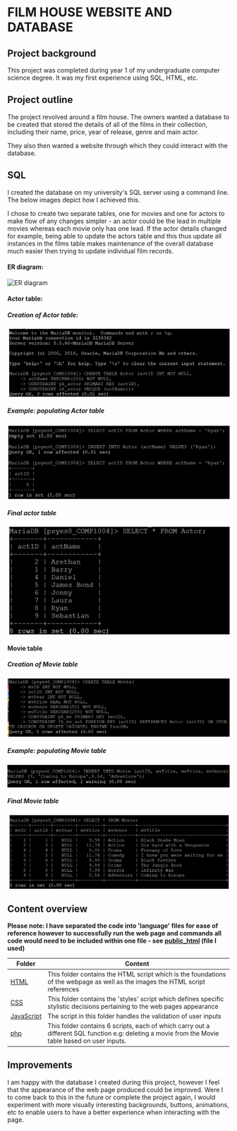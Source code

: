 # FILM HOUSE WEBSITE AND DATABASE
## Project background
<p>This project was completed during year 1 of my undergraduate computer science degree. It was my first experience using SQL, HTML, etc. </p>

## Project outline
<p>The project revolved around a film house. The owners wanted a database to be created that stored the details of all of the films in their collection, including their name, price, year of release, genre and main actor.</p>
<p>They also then wanted a website through which they could interact with the database. </p>

## SQL
<p>I created the database on my university's SQL server using a command line. The below images depict how I achieved this.</p>
<p>I chose to create two separate tables, one for movies and one for actors to make flow of any changes simpler - an actor could be the lead in multiple movies whereas each movie only has one lead. If the actor details changed for example, being able to update the actors table and this thus update all instances in the films table makes maintenance of the overall database much easier then trying to update individual film records.</p>

#### ER diagram:
![ER diagram](./er_diagram.png)

#### Actor table:
##### Creation of Actor table:
![creating actor table](./SQL/actor_creation.png)
##### Example: populating Actor table
![Populating actor table](./SQL/example_adding_actor.png)
##### Final actor table
![final actor table](./SQL/complete_Actor_table.png)
#### Movie table
##### Creation of Movie table
![Creation of movie table](./SQL/movie_creation.png)
##### Example: populating Movie table
![Populating movie](./SQL/populating_movie.png)
##### Final Movie table
![Movie complete](./SQL/complete_movie_table.png)

## Content overview
**Please note: I have separated the code into 'language' files for ease of reference however to successfully run the web page and commands all code would need to be included within one file - see [public_html](./public_html/) (file I used)**

| Folder | Content |
|--------|---------|
|[HTML](./HTML/)| This folder contains the HTML script which is the foundations of the webpage as well as the images the HTML script references|
|[CSS](./CSS/)| This folder contains the 'styles' script which defines specific stylistic decisions pertaining to the web pages appearance|
|[JavaScript](./JavaScript/)| The script in this folder handles the validation of user inputs|
|[php](./php/)| This folder contains 6 scripts, each of which carry out a different SQL function e.g: deleting a movie from the Movie table based on user inputs.|

## Improvements
<p>I am happy with the database I created during this project, however I feel that the appearance of the web page produced could be improved. Were I to come back to this in the future or complete the project again, I would experiment with more visually interesting backgrounds, buttons, animations, etc to enable users to have a better experience when interacting with the page.</p>

